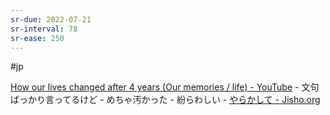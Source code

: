 ```yaml
---
sr-due: 2022-07-21
sr-interval: 78
sr-ease: 250
---
```


#jp

[How our lives changed after 4 years (Our memories / life) - YouTube](https://www.youtube.com/watch?v=ae1gmtJQoCA)
	- 文句ばっかり言ってるけど
	- めちゃ汚かった
	- 紛らわしい
	- [やらかして - Jisho.org](https://jisho.org/search/%E3%82%84%E3%82%89%E3%81%8B%E3%81%97%E3%81%A6)
